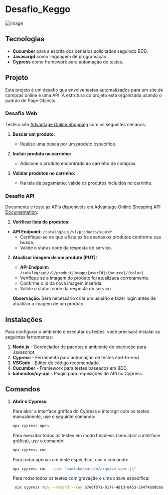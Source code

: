 # Desafio_Keggo

![image](https://user-images.githubusercontent.com/86740236/232256249-21c992f2-27db-475d-b20f-3e7fbd1e72b5.png)

## Tecnologias

- **Cucumber** para a escrita dos cenários solicitados seguindo BDD.
- **Javascript** como linguagem de programação.
- **Cypress** como framework para automação de testes.

## Projeto

Este projeto é um desafio que envolve testes automatizados para um site de compras online e uma API. A estrutura do projeto está organizada usando o padrão de Page Objects.

### Desafio Web

Teste o site [Advantage Online Shopping](https://advantageonlineshopping.com/#/) com os seguintes cenários:

1. **Buscar um produto:**
   - Realize uma busca por um produto específico.

2. **Incluir produto no carrinho:**
   - Adicione o produto encontrado ao carrinho de compras.

3. **Validar produtos no carrinho:**
   - Na tela de pagamento, valide os produtos incluídos no carrinho.

### Desafio API

Documente e teste as APIs disponíveis em [Advantage Online Shopping API Documentation](https://www.advantageonlineshopping.com/api/docs/):

1. **Verificar lista de produtos:**
 - **API Endpoint:** `/catalog/api/v1/products/search`
   - Certifique-se de que a lista exibe apenas os produtos conforme sua busca.
   - Valide o status code da resposta do serviço.

2. **Atualizar imagem de um produto (PUT):**
   - **API Endpoint:** `/catalog/api/v1/product/image/{userId}/{source}/{color}`
   - Verifique se a imagem do produto foi atualizada corretamente.
   - Confirme o id da nova imagem inserida.
   - Valide o status code da resposta do serviço.

   **Observação:** Será necessário criar um usuário e fazer login antes de atualizar a imagem de um produto.

## Instalações

Para configurar o ambiente e executar os testes, você precisará instalar as seguintes ferramentas:

1. **Node.js** - Gerenciador de pacotes e ambiente de execução para Javascript.
2. **Cypress** - Ferramenta para automação de testes end-to-end.
3. **VSCode** - Editor de código recomendado.
4. **Cucumber** - Framework para testes baseados em BDD.
5. **bahmutov/cy-api** - Plugin para requisições de API no Cypress.

## Comandos

1. **Abrir o Cypress:**

   Para abrir a interface gráfica do Cypress e interagir com os testes manualmente, use o seguinte comando:

   ```bash
   npx cypress open
   ```

   Para executar todos os testes em modo headless (sem abrir a interface gráfica), use o comando:

   ```bash
   npx cypress run
   ```

   Para rodar apenas um teste específico, use o comando:

   ```bash
   npx cypress run --spec "caminho/para/o/arquivo.spec.js"
   ```

   Para rodar todos os testes com gravação e uma chave específica:

   ```bash
    npx cypress run --record --key 67e0f571-0177-481d-8453-294f48d9b8ab 
   ```